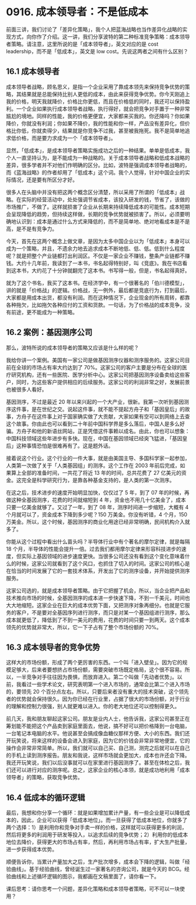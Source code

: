 # 0916. 成本领导者：不是低成本

前面三讲，我们讨论了「差异化策略」，我个人把蓝海战略也当作差异化战略的实现方式，向你作了介绍。这一讲，我们分享波特的第二种标准竞争策略：成本领导者策略。请注意，这里所说的是「成本领导者」，英文对应的是 cost leadership，而不是「低成本」，英文是 low cost。先说这两者之间有什么区别？

## 16.1 成本领导者

成本领导者战略，顾名思义，是指一个企业采用了靠成本领先来保持竞争优势的策略，其结果就是总能保持比别人更低的成本，由此来获得竞争优势。你今天刚追上我的价格，明天我就降价，价格比你更低，而且在价格低的同时，我还可以保持盈利。一个企业如果执行成本领导者战略，执行得好，就会把竞争对手置于一种非常尴尬的境地。同样的性能，我的价格更便宜，大家都来买我的。你还降吗？你如果降价，你就没有利润；你如果不降价，我的性能和你一样，产品没有差异化，但价格比你低，你就卖得少，结果就是你竞争不过我，甚至被我拖死。我不是简单地追求低价格，而是要力求成为一个「成本领导者」。

显然，「低成本」，是成本领导者策略实施成功之后的一种结果。单单是低成本，我个人一直坚持认为，是不能成为一种战略的。关于成本领导者战略和低成本战略的差异，很多学者并不对他们作明确的区分。比如，波特是强调成本领导者战略的，而《蓝海战略》的作者却用了「低成本」这个词。我个人觉得，针对中国企业的实际情况，还是要有所区分才好。

很多人在头脑中并没有把这两个概念区分清楚，所以采用了所谓的「低成本」战略。在实际的经营活动中，处处强调节省成本，该投入研发的钱，节省了，该做的市场推广，不做了。这样就损害了企业从长期来持续降低成本的可能性。成本短期会呈现降低的趋势，但持续这样做，长期的竞争优势就被损害了。所以，必须要明确地认识到：成本是通过什么方式来降低的，而不是简单地、绝对地看成本是不是高，是不是有竞争力。

今天，首先在这两个概念上做文章，是因为太多中国企业以为「低成本」本身可以成为一个策略，并且，不遗余力地去追求成本不断地低、低、低。低到什么程度呢？就是把整个产业链都打出利润区。不仅是一家企业不赚钱，整条产业链都不赚钱。大约十几年前，我读到了一本书，书名起得特别好，叫《竞底》。我在书店看到这本书，大约花了十分钟就翻完了这本书。书写得一般，但是，书名起得真好。

就为了这个书名，我买了这本书。在经济学中，有一个很著名的「伯川德模型」，讲的就是「价格战」的逻辑。价格战，无一例外，最后都是竞底行为，打到最后，大家都是用成本出货，都没有利润。而在这种情况下，企业现金的所有周转，都靠各种拖欠，比如拖欠各种应付的工资和货款。一句话，为了价格战的成本竞争，没有前途，更不能成为一种策略。

## 16.2 案例：基因测序公司

那么，波特所说的成本领导者的策略又应该是什么样的呢？

我给你讲一个案例。美国有一家公司是做基因测序仪器和测序服务的。这家公司目前在全球的市场占有率大约达到了 70%。这家公司的客户主要是分布在全球的医疗研究机构，还有一些医院、医学分析中心。这家公司把基因测序设备卖给这些客户，同时，为这些客户提供相应的后续服务。这家公司的利润非常之好，发展前景也被很多人看好。

基因测序，不过是最近 20 年以来兴起的一个大产业，很新。我第一次听到基因测序这件事，是在世纪之交。说起这件事，就不能不提起方舟子和「基因皇后」的故事，方舟子在这件事上对于国家确实做了大贡献，大家如果有空可以到网络上去查这个故事。你由此也可以看到二十年前中国科学界是多么落后，中国人是多么好骗。方舟子和他的新语丝网站，正是凭借这件事赖以成名。由此，你也可以想象：中国科技领域这些年进步有多快。现在，中国在基因领域已经突飞猛进，「基因皇后」这种事情恐怕是很难再有了。这是题外话。

接着说这个行业。这个行业的一件大事，就是由美国主导、多国科学家一起参加，人类第一次做了关于「人类基因组」的测序。这个工作在 2003 年前后完成，如果算上全部的准备时间，一共花了将近 13 年的时间，总共花费了 27 亿美元的资金。这完全是科学研究行为，是靠各种基金支持的，是人类的第一次测序。

在这之后，技术进步的速度开始明显加快，仅仅过了 5 年，到了 07 年的时候，再做这种全基因测序，花费的时间就缩短到 4 年，资金也不用几十亿美金了，成本只要一亿美金就够了。又过了一年，到了 08 年，测序时间进一步缩短，大概有 4 个月就可以了，资金成本下降到多少呢？150 万美金。你没有听错，4 个月，150 万美金。所以，这个时候，基因测序的商业化用途已经非常明确，民间机构介入就多了。

你能从这个过程中看出什么苗头吗？半导体行业中有个著名的摩尔定律，就是每隔 18 个月，半导体的性能会提升一倍。过去我们都用摩尔定律来形容科技进步的速度，但实际上基因领域的进步速度更快。当很多公司还没有看到这个变化意味着什么的时候，这家公司就看到了这个风口，也抓住了切入的时间。这家公司的核心是在恰当的时间发展了它的一套技术体系，开发出了它的测序设备，并开始提供测序服务。

这家公司选的，就是成本领导者策略。由于它把握了机会，所以，当企业把产品和技术推向市场的时候，全基因测序的成本进一步快速下降，不到一千美元，时间也大大地缩短。这家企业在巨大的成本优势下面，又把测序对象再细分。也就是它服务的客户，不是要对全基因序列进行测序，而只是对某一个基因组进行测序，那么成本就更低了，降低到了不到一美元的费用，花费的时间只要一到两天。这个成本领先的优势就非常大，所以，它一下子占有了整个市场份额的 70%。

## 16.3 成本领导者的竞争优势

这样大的市场份额，形成了两个更厉害的东西。一个叫「进入壁垒」。因为它的规模足够大，后来者要想挤占市场份额，需要突破市场既定格局，这个很不容易。所以，一半竞争对手往往因为畏惧，而放弃进入。第二个叫做「先动者优势」。以前，我看过一些学术论文，研究表明第一个进入市场的，通常会比第二个进入市场的，要领先 20 个百分点左右。所以，只要后来者没有重大的技术突破，这个领先者的优势就会保持很久。因为你已经在行业里，占据了很大的市场份额，对于行业的理解和控制力很强，别人就更难以进入。你的老大地位还可以控制得更久。

前几天，我和朋友聊起这家公司。朋友是业内人士，他告诉我，这家公司甚至正在筹划能不能把这个产品卖到家庭里面去，他说，搞不好可以把价格降到一台电脑，一台笔记本电脑的水平。他说甚至会搞成像血糖仪那样方便、大小的东西。我们还开玩笑说，将来这样的设备会进入到家庭，因为它的价钱会非常非常地便宜，它的操作会非常非常简单。所以，我们就可以自己买、自己测，测完之后就可以在自己的手机上读到测序报告。朋友和我说，这样市场就会更加大，成本也许还会下降。我还开玩笑说，我们以后没事就可以在家里进行基因测序了。甚至在体检之后，我们还可以进行对应的测序呢。总之，这家企业的核心本领，就是成功地利用「成本领导者」的策略，获取竞争优势。

## 16.4 低成本的循环逻辑

最后，我想和你分享一个循环：就是如果增加累计产量，有一些企业是可以降低成本的，因此，企业可以获得「低成本地位」。而一旦获得了低成本地位，你就多了两个选择：1）是利用你和竞争对手卖一样的价格，这样就可以获得更多的利润，然后将更多的利润用于研发等投入，以追求后续的竞争优势；2）利用你的低成本地位去降价，获得更大的市场占有率，然后，再利用市场占有率，扩大生产批量，进一步获得成本优势。

顺便告诉你，当累计产量加大之后，生产批次增多，成本会下降的逻辑，叫做「经验曲线」。基于经验曲线，曾经诞生过一家著名的咨询公司，就是今天的 BCG。经验曲线和上述循环逻辑的图示，我都画在文稿里面了，请你看一下。

课后思考：请你思考一个问题，差异化策略和成本领导者策略，可不可以一块使用？